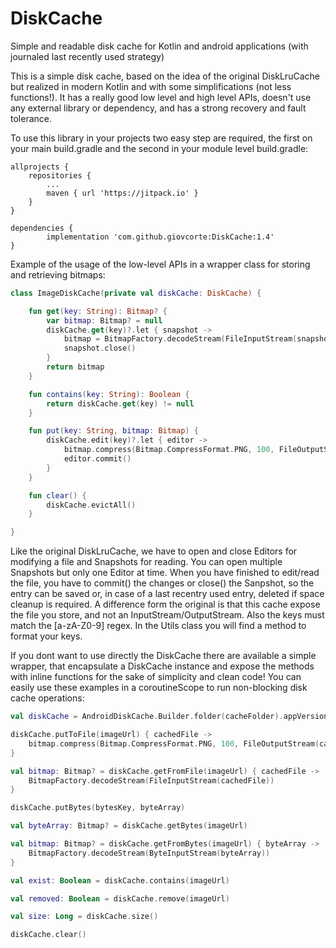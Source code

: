 # DiskCache
Simple and readable disk cache for Kotlin and android applications (with journaled last recently used strategy)

This is a simple disk cache, based on the idea of the original DiskLruCache but realized in modern Kotlin and with some simplifications (not less functions!). 
It has a really good low level and high level APIs, doesn't use any external library or dependency, and has a strong recovery and fault tolerance. 

To use this library in your projects two easy step are required, the first on your main build.gradle and the second in your module level build.gradle:

    allprojects {
		repositories {
			...
			maven { url 'https://jitpack.io' }
		}
	}

    dependencies {
	        implementation 'com.github.giovcorte:DiskCache:1.4'
	}

Example of the usage of the low-level APIs in a wrapper class for storing and retrieving bitmaps:

```kotlin
class ImageDiskCache(private val diskCache: DiskCache) {

    fun get(key: String): Bitmap? {
        var bitmap: Bitmap? = null
        diskCache.get(key)?.let { snapshot ->
            bitmap = BitmapFactory.decodeStream(FileInputStream(snapshot.file()))
            snapshot.close()
        }
        return bitmap
    }

    fun contains(key: String): Boolean {
        return diskCache.get(key) != null
    }

    fun put(key: String, bitmap: Bitmap) {
        diskCache.edit(key)?.let { editor ->
            bitmap.compress(Bitmap.CompressFormat.PNG, 100, FileOutputStream(editor.file()))
            editor.commit()
        }
    }

    fun clear() {
        diskCache.evictAll()
    }

}
```

Like the original DiskLruCache, we have to open and close Editors for modifying a file and Snapshots for reading. You can open multiple Snapshots but only one Editor at time.
When you have finished to edit/read the file, you have to commit() the changes or close() the Sanpshot, so the entry can be saved or, in case of a last recentry used entry, deleted if space cleanup is required. A difference form the original is that this cache expose the file you store, and not an InputStream/OutputStream. Also the keys must match the [a-zA-Z0-9] regex. In the Utils class you will find a method to format your keys.

If you dont want to use directly the DiskCache there are available a simple wrapper, that encapsulate a DiskCache instance and expose the methods with inline functions for the sake of simplicity and clean code!
You can easily use these examples in a coroutineScope to run non-blocking disk cache operations:

```kotlin
val diskCache = AndroidDiskCache.Builder.folder(cacheFolder).appVersion(1).maxSize(1024).build()

diskCache.putToFile(imageUrl) { cachedFile ->
    bitmap.compress(Bitmap.CompressFormat.PNG, 100, FileOutputStream(cachedFile))
}

val bitmap: Bitmap? = diskCache.getFromFile(imageUrl) { cachedFile ->
    BitmapFactory.decodeStream(FileInputStream(cachedFile))
}

diskCache.putBytes(bytesKey, byteArray)

val byteArray: Bitmap? = diskCache.getBytes(imageUrl)

val bitmap: Bitmap? = diskCache.getFromBytes(imageUrl) { byteArray ->
    BitmapFactory.decodeStream(ByteInputStream(byteArray))
}

val exist: Boolean = diskCache.contains(imageUrl)

val removed: Boolean = diskCache.remove(imageUrl)

val size: Long = diskCache.size()

diskCache.clear()
```
